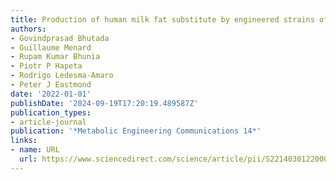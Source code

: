 ```yaml
---
title: Production of human milk fat substitute by engineered strains of Yarrowia lipolytica
authors:
- Govindprasad Bhutada
- Guillaume Menard
- Rupam Kumar Bhunia
- Piotr P Hapeta
- Rodrigo Ledesma-Amaro
- Peter J Eastmond
date: '2022-01-01'
publishDate: '2024-09-19T17:20:19.489587Z'
publication_types:
- article-journal
publication: '*Metabolic Engineering Communications 14*'
links:
- name: URL
  url: https://www.sciencedirect.com/science/article/pii/S2214030122000013
---
```

